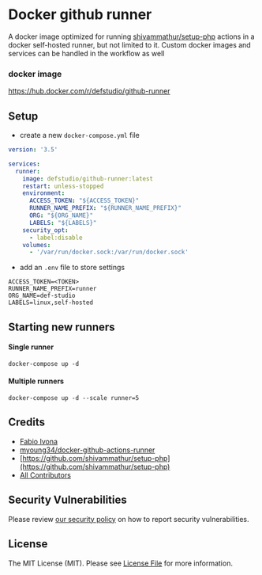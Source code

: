 # Docker github runner

A docker image optimized for running [shivammathur/setup-php](https://github.com/shivammathur/setup-php) actions in a docker self-hosted runner, but not limited to it. Custom docker images and services can be handled in the workflow as well

### docker image

https://hub.docker.com/r/defstudio/github-runner

## Setup

- create a new `docker-compose.yml` file

```yml
version: '3.5'

services:
  runner:
    image: defstudio/github-runner:latest
    restart: unless-stopped
    environment:
      ACCESS_TOKEN: "${ACCESS_TOKEN}"
      RUNNER_NAME_PREFIX: "${RUNNER_NAME_PREFIX}"
      ORG: "${ORG_NAME}"
      LABELS: "${LABELS}"
    security_opt:
      - label:disable
    volumes:
      - '/var/run/docker.sock:/var/run/docker.sock'
```

- add an `.env` file to store settings

```dotenv
ACCESS_TOKEN=<TOKEN>
RUNNER_NAME_PREFIX=runner
ORG_NAME=def-studio
LABELS=linux,self-hosted
```

## Starting new runners

#### Single runner

```shell
docker-compose up -d
```

#### Multiple runners

```shell
docker-compose up -d --scale runner=5
```

## Credits

- [Fabio Ivona](https://github.com/def-studio)
- [myoung34/docker-github-actions-runner](https://github.com/myoung34/docker-github-actions-runner)
- [https://github.com/shivammathur/setup-php](https://github.com/shivammathur/setup-php)
- [All Contributors](../../contributors)


## Security Vulnerabilities

Please review [our security policy](../../security/policy) on how to report security vulnerabilities.

## License

The MIT License (MIT). Please see [License File](LICENSE.md) for more information.
